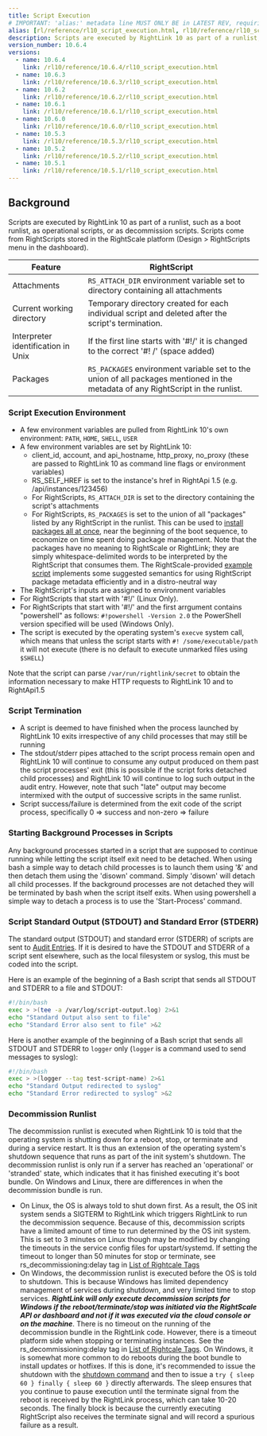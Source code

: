 ```yaml
---
title: Script Execution
# IMPORTANT: 'alias:' metadata line MUST ONLY BE in LATEST REV, requiring removal of 'alias:' line upon a new latest doc directory revision
alias: [rl/reference/rl10_script_execution.html, rl10/reference/rl10_script_execution.html]
description: Scripts are executed by RightLink 10 as part of a runlist, such as a boot runlist or as operational scripts.
version_number: 10.6.4
versions:
  - name: 10.6.4
    link: /rl10/reference/10.6.4/rl10_script_execution.html
  - name: 10.6.3
    link: /rl10/reference/10.6.3/rl10_script_execution.html
  - name: 10.6.2
    link: /rl10/reference/10.6.2/rl10_script_execution.html
  - name: 10.6.1
    link: /rl10/reference/10.6.1/rl10_script_execution.html
  - name: 10.6.0
    link: /rl10/reference/10.6.0/rl10_script_execution.html
  - name: 10.5.3
    link: /rl10/reference/10.5.3/rl10_script_execution.html
  - name: 10.5.2
    link: /rl10/reference/10.5.2/rl10_script_execution.html
  - name: 10.5.1
    link: /rl10/reference/10.5.1/rl10_script_execution.html
---
```


## Background

Scripts are executed by RightLink 10 as part of a runlist, such as a boot runlist, as operational scripts, or as decommission scripts. Scripts come from RightScripts stored in the RightScale platform (Design > RightScripts menu in the dashboard).

Feature | RightScript |
------- | ---------------------------------- |
Attachments |	`RS_ATTACH_DIR` environment variable set to directory containing all attachments |
Current working directory |	Temporary directory created for each individual script and deleted after the script's termination. |
Interpreter identification in Unix | If the first line starts with '#!/' it is changed to the correct '#! /' (space added) |
Packages |  `RS_PACKAGES` environment variable set to the union of all packages mentioned in the metadata of any RightScript in the runlist. |

### Script Execution Environment

* A few environment variables are pulled from RightLink 10's own environment: `PATH`, `HOME`, `SHELL`, `USER`
* A few environment variables are set by RightLink 10:
    * client_id, account, and api_hostname, http_proxy, no_proxy (these are passed to RightLink 10 as command line flags or environment variables)
    * RS_SELF_HREF is set to the instance's href in RightApi 1.5 (e.g. /api/instances/123456)
    * For RightScripts, `RS_ATTACH_DIR` is set to the directory containing the script's attachments
    * For RightScripts, `RS_PACKAGES` is set to the union of all "packages" listed by any RightScript in the runlist. This can be used to [install packages all at once](https://github.com/rightscale/rightlink_scripts/blob/master/rll-examples/install-packages.sh), near the beginning of the boot sequence, to economize on time spent doing package management. Note that the packages have no meaning to RightScale or RightLink; they are simply whitespace-delimited words to be interpreted by the RightScript that consumes them. The RightScale-provided [example script](https://github.com/rightscale/rightlink_scripts/blob/master/rll-examples/install-packages.sh) implements some suggested semantics for using RightScript package metadata efficiently and in a distro-neutral way
* The RightScript's inputs are assigned to environment variables
* For RightScripts that start with '#!/' (Linux Only).
* For RightScripts that start with '#!/' and the first arrgument contains "powershell" as follows: `#!powershell -Version 2.0` the PowerShell version specified will be used (Windows Only).
* The script is executed by the operating system's `execve` system call, which means that unless the script starts with `#! /some/executable/path` it will not execute (there is no default to execute unmarked files using `$SHELL`)

Note that the script can parse `/var/run/rightlink/secret` to obtain the information necessary to make HTTP requests to RightLink 10 and to RightApi1.5

### Script Termination

* A script is deemed to have finished when the process launched by RightLink 10 exits irrespective of any child processes that may still be running
* The stdout/stderr pipes attached to the script process remain open and RightLink 10 will continue to consume any output produced on them past the script processes' exit (this is possible if the script forks detached child processes) and RightLink 10 will continue to log such output in the audit entry. However, note that such "late" output may become intermixed with the output of successive scripts in the same runlist.
* Script success/failure is determined from the exit code of the script process, specifically 0 => success and non-zero => failure

### Starting Background Processes in Scripts

Any background processes started in a script that are supposed to continue running while letting the script itself exit need to be detached. When using bash a simple way to detach child processes is to launch them using '&' and then detach them using the 'disown' command. Simply 'disown' will detach all child processes. If the background processes are not detached they will be terminated by bash when the script itself exits.  When using powershell a simple way to detach a process is to use the 'Start-Process' command.

### Script Standard Output (STDOUT) and Standard Error (STDERR)

The standard output (STDOUT) and standard error (STDERR) of scripts are sent to [Audit Entries](/cm/dashboard/reports/audit_entries/). If it is desired to have the STDOUT and STDERR of a script sent elsewhere, such as the local filesystem or syslog, this must be coded into the script.

Here is an example of the beginning of a Bash script that sends all STDOUT and STDERR to a file and STDOUT:

~~~ bash
#!/bin/bash
exec > >(tee -a /var/log/script-output.log) 2>&1
echo "Standard Output also sent to file"
echo "Standard Error also sent to file" >&2
~~~

Here is another example of the beginning of a Bash script that sends all STDOUT and STDERR to `logger` only (`logger` is a command used to send messages to syslog):

~~~ bash
#!/bin/bash
exec > >(logger --tag test-script-name) 2>&1
echo "Standard Output redirected to syslog"
echo "Standard Error redirected to syslog" >&2
~~~

### Decommission Runlist

The decommission runlist is executed when RightLink 10 is told that the operating system is shutting down for a reboot, stop, or terminate and during a service restart. It is thus an extension of the operating system's shutdown sequence that runs as part of the init system's shutdown. The decommission runlist is only run if a server has reached an 'operational' or 'stranded' state, which indicates that it has finished executing it's boot bundle. On Windows and Linux, there are differences in when the decommission bundle is run.
  * On Linux, the OS is always told to shut down first. As a result, the OS init system sends a SIGTERM to RightLink which triggers RightLink to run the decommission sequence. Because of this, decommission scripts have a limited amount of time to run determined by the OS init system. This is set to 3 minutes on Linux though may be modified by changing the timeouts in the service config files for upstart/systemd. If setting the timeout to longer than 50 minutes for stop or terminate, see rs_decommissioning:delay tag in [List of Rightcale Tags](/cm/ref/list_of_rightscale_tags.html)
  * On Windows, the decommission runlist is executed before the OS is told to shutdown. This is because Windows has limited dependency management of services during shutdown, and very limited time to stop services. _**RightLink will only execute decommission scripts for Windows if the reboot/terminate/stop was initiated via the RightScale API or dashboard and not if it was executed via the cloud console or on the machine**_. There is no timeout on the running of the decommission bundle in the RightLink code. However, there is a timeout platform side when stopping or terminating instances. See the rs_decommissioning:delay tag in [List of Rightcale Tags](/cm/ref/list_of_rightscale_tags.html). On Windows, it is somewhat more common to do reboots during the boot bundle to install updates or hotfixes. If this is done, it's recommended to issue the shutdown with the <a nocheck href='https://technet.microsoft.com/en-us/library/bb491003.aspx'>shutdown command</a> and then to issue a `try { sleep 60 } finally { sleep 60 }` directly afterwards. The sleep ensures that you continue to pause execution until the terminate signal from the reboot is received by the RightLink process, which can take 10-20 seconds. The finally block is because the currently executing RightScript also receives the terminate signal and will record a spurious failure as a result.
